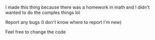 I made this thing because there was a homework in math and I didn't wanted to do the comples things
lol

Report any bugs
(I don't know where to report I'm new)

Feel free to change the code
